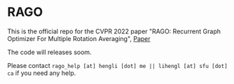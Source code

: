 # RAGO
This is the official repo for the CVPR 2022 paper "RAGO: Recurrent Graph Optimizer For Multiple Rotation Averaging", [Paper](https://openaccess.thecvf.com/content/CVPR2022/papers/Li_RAGO_Recurrent_Graph_Optimizer_for_Multiple_Rotation_Averaging_CVPR_2022_paper.pdf)

The code will releases soom.

Please contact `rago_help [at] hengli [dot] me || lihengl [at] sfu [dot] ca` if you need any help.
